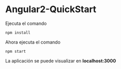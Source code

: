 # Angular2-QuickStart
Ejecuta el comando 
```
npm install
```
Ahora ejecuta el comando
```
npm start
```
La aplicación se puede visualizar en **localhost:3000**
